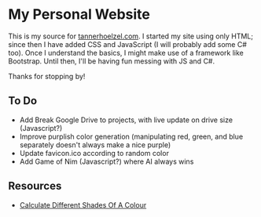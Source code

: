 # My Personal Website

This is my source for [tannerhoelzel.com](http://www.tannerhoelzel.com). I started my site using only HTML; since then I have added CSS and JavaScript (I will probably add some C# too). Once I understand the basics, I might make use of a framework like Bootstrap. Until then, I'll be having fun messing with JS and C#.

Thanks for stopping by!

## To Do

- Add Break Google Drive to projects, with live update on drive size (Javascript?)
- Improve purplish color generation (manipulating red, green, and blue separately doesn't always make a nice purple)
- Update favicon.ico according to random color
- Add Game of Nim (Javascript?) where AI always wins

## Resources

- [Calculate Different Shades Of A Colour](https://paulund.co.uk/calculates-different-shades-colour)
